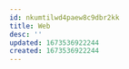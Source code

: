 ```yaml
---
id: nkumtilwd4paew8c9dbr2kk
title: Web
desc: ''
updated: 1673536922244
created: 1673536922244
---
```

